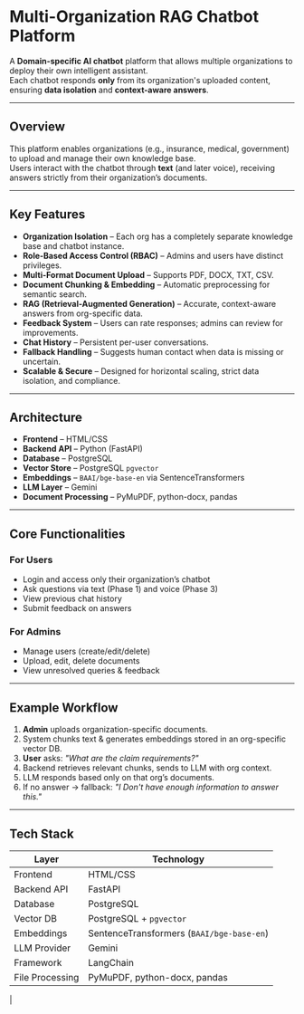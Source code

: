 # Multi-Organization RAG Chatbot Platform

A **Domain-specific AI chatbot** platform that allows multiple organizations to deploy their own intelligent assistant.  
Each chatbot responds **only** from its organization's uploaded content, ensuring **data isolation** and **context-aware answers**.

---

## Overview
This platform enables organizations (e.g., insurance, medical, government) to upload and manage their own knowledge base.  
Users interact with the chatbot through **text** (and later voice), receiving answers strictly from their organization’s documents.

---

## Key Features
- **Organization Isolation** – Each org has a completely separate knowledge base and chatbot instance.
- **Role-Based Access Control (RBAC)** – Admins and users have distinct privileges.
- **Multi-Format Document Upload** – Supports PDF, DOCX, TXT, CSV.
- **Document Chunking & Embedding** – Automatic preprocessing for semantic search.
- **RAG (Retrieval-Augmented Generation)** – Accurate, context-aware answers from org-specific data.
- **Feedback System** – Users can rate responses; admins can review for improvements.
- **Chat History** – Persistent per-user conversations.
- **Fallback Handling** – Suggests human contact when data is missing or uncertain.
- **Scalable & Secure** – Designed for horizontal scaling, strict data isolation, and compliance.

---

## Architecture
- **Frontend** – HTML/CSS
- **Backend API** – Python (FastAPI)
- **Database** – PostgreSQL
- **Vector Store** – PostgreSQL `pgvector`
- **Embeddings** – `BAAI/bge-base-en` via SentenceTransformers
- **LLM Layer** – Gemini
- **Document Processing** – PyMuPDF, python-docx, pandas


---


## Core Functionalities
### For Users
- Login and access only their organization’s chatbot
- Ask questions via text (Phase 1) and voice (Phase 3)
- View previous chat history
- Submit feedback on answers

### For Admins
- Manage users (create/edit/delete)
- Upload, edit, delete documents
- View unresolved queries & feedback

---

##  Example Workflow
1. **Admin** uploads organization-specific documents.
2. System chunks text & generates embeddings stored in an org-specific vector DB.
3. **User** asks: *"What are the claim requirements?"*
4. Backend retrieves relevant chunks, sends to LLM with org context.
5. LLM responds based only on that org’s documents.
6. If no answer → fallback: *"I Don't have enough information to answer this."*

---

## Tech Stack
| Layer               | Technology |
|---------------------|------------|
| Frontend            | HTML/CSS |
| Backend API         | FastAPI |
| Database            | PostgreSQL |
| Vector DB           | PostgreSQL + `pgvector` |
| Embeddings          | SentenceTransformers (`BAAI/bge-base-en`) |
| LLM Provider        | Gemini |
| Framework           | LangChain |
| File Processing     | PyMuPDF, python-docx, pandas |
|



